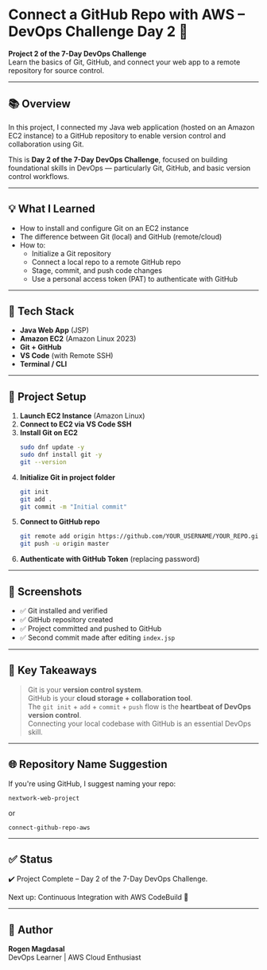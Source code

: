 # Connect a GitHub Repo with AWS – DevOps Challenge Day 2 🚀

**Project 2 of the 7-Day DevOps Challenge**  
Learn the basics of Git, GitHub, and connect your web app to a remote repository for source control.

---

## 📚 Overview

In this project, I connected my Java web application (hosted on an Amazon EC2 instance) to a GitHub repository to enable version control and collaboration using Git.

This is **Day 2 of the 7-Day DevOps Challenge**, focused on building foundational skills in DevOps — particularly Git, GitHub, and basic version control workflows.

---

## 💡 What I Learned

- How to install and configure Git on an EC2 instance
- The difference between Git (local) and GitHub (remote/cloud)
- How to:
  - Initialize a Git repository
  - Connect a local repo to a remote GitHub repo
  - Stage, commit, and push code changes
  - Use a personal access token (PAT) to authenticate with GitHub

---

## 🧱 Tech Stack

- **Java Web App** (JSP)
- **Amazon EC2** (Amazon Linux 2023)
- **Git + GitHub**
- **VS Code** (with Remote SSH)
- **Terminal / CLI**

---

## 📁 Project Setup

1. **Launch EC2 Instance** (Amazon Linux)
2. **Connect to EC2 via VS Code SSH**
3. **Install Git on EC2**
   ```bash
   sudo dnf update -y
   sudo dnf install git -y
   git --version
   ```
4. **Initialize Git in project folder**
   ```bash
   git init
   git add .
   git commit -m "Initial commit"
   ```
5. **Connect to GitHub repo**
   ```bash
   git remote add origin https://github.com/YOUR_USERNAME/YOUR_REPO.git
   git push -u origin master
   ```
6. **Authenticate with GitHub Token** (replacing password)

---

## 📸 Screenshots

- ✅ Git installed and verified
- ✅ GitHub repository created
- ✅ Project committed and pushed to GitHub
- ✅ Second commit made after editing `index.jsp`

---

## 🧠 Key Takeaways

> Git is your **version control system**.  
> GitHub is your **cloud storage + collaboration tool**.  
> The `git init` + `add` + `commit` + `push` flow is the **heartbeat of DevOps version control**.  
> Connecting your local codebase with GitHub is an essential DevOps skill.

---

## 🌐 Repository Name Suggestion

If you're using GitHub, I suggest naming your repo:
```
nextwork-web-project
```
or
```
connect-github-repo-aws
```

---

## ✅ Status

✔️ Project Complete – Day 2 of the 7-Day DevOps Challenge.

Next up: Continuous Integration with AWS CodeBuild 🔧

---

## 📌 Author

**Rogen Magdasal**  
DevOps Learner | AWS Cloud Enthusiast